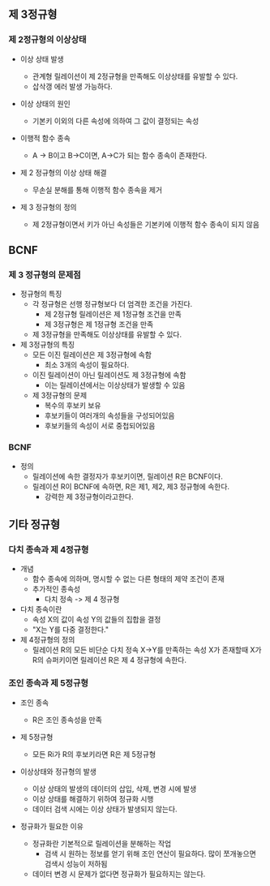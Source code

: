 ## 제 3정규형
### 제 2정규형의 이상상태
- 이상 상태 발생
	- 관계형 릴레이션이 제 2정규형을 만족해도 이상상태를 유발할 수 있다.
	- 삽삭갱 에러 발생 가능하다.

- 이상 상태의 원인
	- 기본키 이외의 다른 속성에 의하여 그 값이 결정되는 속성

- 이행적 함수 종속
	- A -> B이고 B->C이면, A->C가 되는 함수 종속이 존재한다.

- 제 2 정규형의 이상 상태 해결
	- 무손실 분해를 통해 이행적 함수 종속을 제거
- 제 3 정규형의 정의
	- 제 2정규형이면서 키가 아닌 속성들은 기본키에 이행적 함수 종속이 되지 않음


## BCNF

### 제 3 정규형의 문제점
- 정규형의 특징
	- 각 정규형은 선행 정규형보다 더 엄격한 조건을 가진다.
		- 제 2정규형 릴레이션은 제 1정규형 조건을 만족
		- 제 3정규형은 제 1정규형 조건을 만족
	- 제 3정규형을 만족해도 이상상태를 유발할 수 있다.
- 제 3정규형의 특징
	- 모든 이진 릴레이션은 제 3정규형에 속함
		- 최소 3개의 속성이 필요하다.
	- 이진 릴레이션이 아닌 릴레이션도 제 3정규형에 속함
		- 이는 릴레이션에서는 이상상태가 발생할 수 있음
	- 제 3정규형의 문제
		- 복수의 후보키 보유
		- 후보키들이 여러개의 속성들을 구성되어있음
		- 후보키들의 속성이 서로 중첩되어있음

### BCNF
- 정의
	- 릴레이션에 속한 결정자가 후보키이면, 릴레이션 R은 BCNF이다.
	- 릴레이션 R이 BCNF에 속하면, R은 제1, 제2, 제3 정규형에 속한다.
		- 강력한 제 3정규형이라고한다.

## 기타 정규형
### 다치 종속과 제 4정규형
- 개념
	- 함수 종속에 의하며, 명시할 수 없는 다른 형태의 제약 조건이 존재
	- 추가적인 종속성
		- 다치 정속 -> 제 4 정규형
- 다치 종속이란
	- 속성 X의 값이 속성 Y의 값들의 집합을 결정
	- "X는 Y를 다중 결정한다."
- 제 4정규형의 정의
	- 릴레이션 R의 모든 비단순 다치 정속 X->Y를 만족하는 속성 X가 존재할때 X가 R의 슈퍼키이면 릴레이션 R은 제 4 정규형에 속한다.

### 조인 종속과 제 5정규형
- 조인 종속
	- R은 조인 종속성을 만족
- 제 5정규형
	- 모든 Ri가 R의 후보키라면 R은 제 5정규형

- 이상상태와 정규형의 발생
	- 이상 상태의 발생의 데이터의 삽입, 삭제, 변경 시에 발생
	- 이상 상태를 해결하기 위하여 정규화 시행
	- 데이터 검색 시에는 이상 상태가 발생되지 않는다.

- 정규화가 필요한 이유
	- 정규화란 기본적으로 릴레이션을 분해하는 작업
		- 검색 시 원하는 정보를 얻기 위해 조인 연산이 필요하다. 많이 쪼개놓으면 검색시 성능이 저하됨
	- 데이터 변경 시 문제가 없다면 정규화가 필요하지는 않는다.